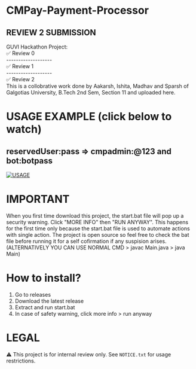 # CMPay-Payment-Processor
## REVIEW 2 SUBMISSION
GUVI Hackathon Project:<br>
✅ Review 0<br>
-------------------<br>
✅ Review 1<br>
-------------------<br>
✅ Review 2<br>
This is a collobrative work done by Aakarsh, Ishita, Madhav and Sparsh of Galgotias University, B.Tech 2nd Sem, Section 11 and uploaded here.

# USAGE EXAMPLE (click below to watch)
## reservedUser:pass => cmpadmin:@123 and bot<number>:botpass
[![USAGE](https://i.ibb.co/93yJ1gMr/Black-and-Pink-Gradient-Modern-Technologies-You-Tube-Thumbnail.png)](https://youtu.be/2oM0aT-czrI "USAGE - Click to Watch!")

# IMPORTANT
When you first time download this project, the start.bat file will pop up a security warning. Click "MORE INFO" then "RUN ANYWAY". This happens for the first time only because the start.bat file is used to automate actions with single action. The project is open source so feel free to check the bat file before running it for a self cofirmation if any suspision arises. (ALTERNATIVELY YOU CAN USE NORMAL CMD > javac Main.java > java Main)

# How to install?
1. Go to releases
2. Download the latest release
3. Extract and run start.bat
4. In case of safety warning, click more info > run anyway

# LEGAL
⚠️ This project is for internal review only. See `NOTICE.txt` for usage restrictions.
